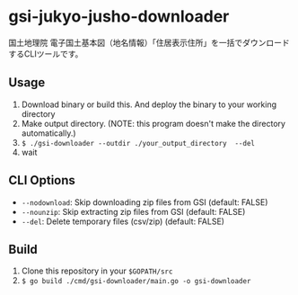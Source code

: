 # gsi-jukyo-jusho-downloader
国土地理院 電子国土基本図（地名情報）「住居表示住所」を一括でダウンロードするCLIツールです。

## Usage

1. Download binary or build this. And deploy the binary to your working directory
2. Make output directory. (NOTE: this program doesn't make the directory automatically.)
3. `$ ./gsi-downloader --outdir ./your_output_directory  --del`
4. wait

## CLI Options

- `--nodownload`: Skip downloading zip files from GSI (default: FALSE)
- `--nounzip`: Skip extracting zip files from GSI (default: FALSE)
- `--del`: Delete temporary files (csv/zip) (default: FALSE)

## Build

1. Clone this repository in your `$GOPATH/src`
2. `$ go build ./cmd/gsi-downloader/main.go -o gsi-downloader`

